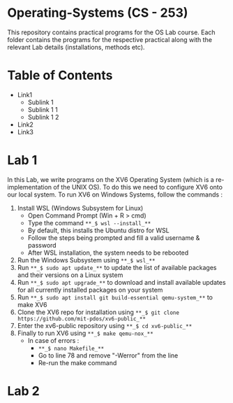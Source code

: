 # Operating-Systems (CS - 253)<br>
This repository contains practical programs for the OS Lab course. Each folder contains the programs for the respective practical along with the relevant Lab details (installations, methods etc).

# Table of Contents 
- Link1
  - Sublink 1
  - Sublink 1 1
  - Sublink 1 2
- Link2
- Link3

# Lab 1 
In this Lab, we write programs on the XV6 Operating System (which is a re-implementation of the UNIX OS). To do this we need to configure XV6 onto our local system. To run XV6 on Windows Systems, follow the commands :
  1) Install WSL (Windows Subsystem for Linux)
      - Open Command Prompt (Win + R > cmd)
      - Type the command ```**_$ wsl --install_**```
      - By default, this installs the Ubuntu distro for WSL
      - Follow the steps being prompted and fill a valid username & password
      - After WSL installation, the system needs to be rebooted
  2) Run the Windows Subsystem using ```**_$ wsl_**```
  3) Run ```**_$ sudo apt update_**``` to update the list of available packages and their versions on a Linux system
  4) Run ```**_$ sudo apt upgrade_**``` to download and install available updates for all currently installed packages on your system
  5) Run ```**_$ sudo apt install git build-essential qemu-system_**``` to make XV6
  6) Clone the XV6 repo for installation using ```**_$ git clone https://github.com/mit-pdos/xv6-public_**```
  7) Enter the xv6-public repository using ```**_$ cd xv6-public_**```
  8) Finally to run XV6 using ```**_$ make qemu-nox_**```
     - In case of errors :
       - ```**_$ nano Makefile_**```
       - Go to line 78 and remove "-Werror" from the line
       - Re-run the make command


# Lab 2
